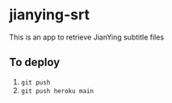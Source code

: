 # jianying-srt

This is an app to retrieve JianYing subtitle files

## To deploy
1. `git push`
2. `git push heroku main`
